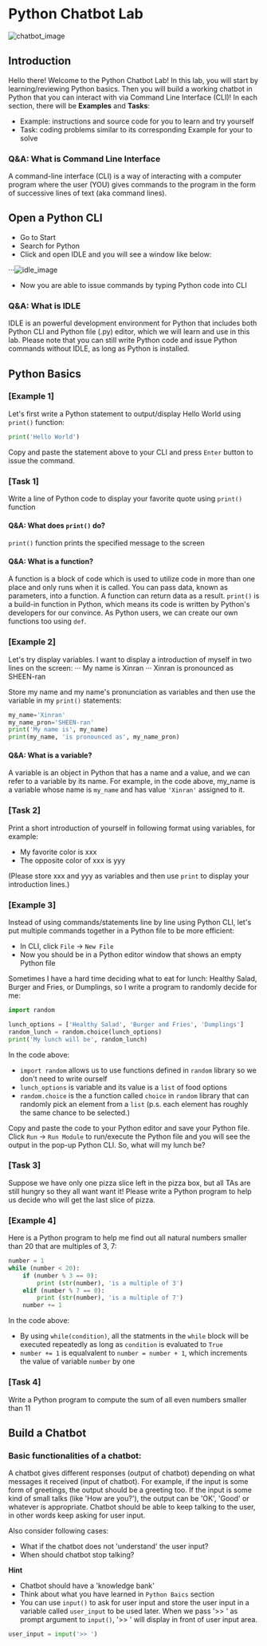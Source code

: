 # Python Chatbot Lab
![chatbot_image](https://regmedia.co.uk/2017/09/21/chatbot.jpg?x=442&y=293&crop=1)

## Introduction
Hello there! Welcome to the Python Chatbot Lab! In this lab, you will start by learning/reviewing Python basics. Then you will build a working chatbot in Python that you can interact with via Command Line Interface (CLI)! In each section, there will be **Examples** and **Tasks**:
- Example: instructions and source code for you to learn and try yourself
- Task: coding problems similar to its corresponding Example for your to solve

### Q&A: What is Command Line Interface
A command-line interface (CLI) is a way of interacting with a computer program where the user (YOU) gives commands to the program in the form of successive lines of text (aka command lines).

## Open a Python CLI
- Go to Start
- Search for Python
- Click and open IDLE and you will see a window like below:

···![idle_image](https://github.com/xinranduan/GWC_UMN_FALL_2018/blob/master/images/python_idle.png)

- Now you are able to issue commands by typing Python code into CLI

### Q&A: What is IDLE
IDLE is an powerful development environment for Python that includes both Python CLI and Python file (.py) editor, which we will learn and use in this lab. Please note that you can still write Python code and issue Python commands without IDLE, as long as Python is installed.

## Python Basics
### [Example 1]
Let's first write a Python statement to output/display Hello World using `print()` function:
```python
print('Hello World')
```

Copy and paste the statement above to your CLI and press `Enter` button to issue the command.
### [Task 1]
Write a line of Python code to display your favorite quote using `print()` function
#### Q&A: What does `print()` do?
`print()` function prints the specified message to the screen

#### Q&A: What is a function?
A function is a block of code which is used to utilize code in more than one place and only runs when it is called. You can pass data, known as parameters, into a function. A function can return data as a result. `print()` is a build-in function in Python, which means its code is written by Python's developers for our convince. As Python users, we can create our own functions too using `def`.

### [Example 2]
Let's try display variables. I want to display a introduction of myself in two lines on the screen:
··· My name is Xinran
··· Xinran is pronounced as SHEEN-ran

Store my name and my name's pronunciation as variables and then use the variable in my `print()` statements:
```python
my_name='Xinran'
my_name_pron='SHEEN-ran'
print('My name is', my_name)
print(my_name, 'is pronounced as', my_name_pron)
```
#### Q&A: What is a variable?
A variable is an object in Python that has a name and a value, and we can refer to a variable by its name. For example, in the code above, my_name is a variable whose name is `my_name` and has value `'Xinran'` assigned to it.

### [Task 2]
Print a short introduction of yourself in following format using variables, for example:
- My favorite color is xxx
- The opposite color of xxx is yyy

(Please store xxx and yyy as variables and then use `print` to display your introduction lines.)

### [Example 3] 
Instead of using commands/statements line by line using Python CLI, let's put multiple commands together in a Python file to be more efficient:
* In CLI, click `File` -> `New File`
* Now you should be in a Python editor window that shows an empty Python file

Sometimes I have a hard time deciding what to eat for lunch: Healthy Salad, Burger and Fries, or Dumplings, so I write a program to randomly decide for me:
``` python
import random

lunch_options = ['Healthy Salad', 'Burger and Fries', 'Dumplings']
random_lunch = random.choice(lunch_options)
print('My lunch will be', random_lunch)
```

In the code above:
- `import random` allows us to use functions defined in `random` library so we don't need to write ourself
- `lunch_options` is variable and its value is a `list` of food options
- `random.choice` is the a function called `choice` in `random` library that can randomly pick an element from a `list` (p.s. each element has roughly the same chance to be selected.)

Copy and paste the code to your Python editor and save your Python file. Click `Run` -> `Run Module` to run/execute the Python file and you will see the output in the pop-up Python CLI. So, what will my lunch be?

### [Task 3]
Suppose we have only one pizza slice left in the pizza box, but all TAs are still hungry so they all want want it! Please write a Python program to help us decide who will get the last slice of pizza.

### [Example 4]
Here is a Python program to help me find out all natural numbers smaller than 20 that are multiples of 3, 7:
```python
number = 1
while (number < 20):
    if (number % 3 == 0):
        print (str(number), 'is a multiple of 3')
    elif (number % 7 == 0):
        print (str(number), 'is a multiple of 7')
    number += 1
```

In the code above:
* By using `while(condition)`, all the statments in the `while` block will be executed repeatedly as long as `condition` is evaluated to `True`
* `number += 1` is equalvalent to `number = number + 1`, which increments the value of variable `number` by one

### [Task 4]
Write a Python program to compute the sum of all even numbers smaller than 11

## Build a Chatbot

### Basic functionalities of a chatbot:
A chatbot gives different responses (output of chatbot) depending on what messages it received (input of chatbot). For example, if the input is some form of greetings, the output should be a greeting too. If the input is some kind of small talks (like 'How are you?'), the output can be 'OK', 'Good' or whatever is appropriate. Chatbot should be able to keep talking to the user, in other words keep asking for user input.

Also consider following cases:
- What if the chatbot does not 'understand' the user input?
- When should chatbot stop talking?

**Hint**
- Chatbot should have a 'knowledge bank'
- Think about what you have learned in `Python Baics` section
- You can use `input()` to ask for user input and store the user input in a variable called `user_input` to be used later. When we pass '>> ' as prompt argument to `input()`, '>> ' will display in front of user input area.
```python
user_input = input('>> ')
```
